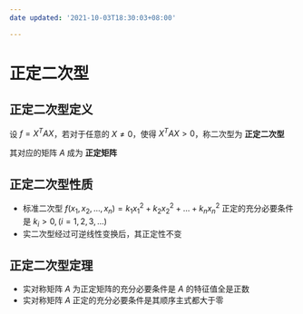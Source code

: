 ```yaml
---
date updated: '2021-10-03T18:30:03+08:00'

---
```


# 正定二次型

## 正定二次型定义

设 $f=X^TAX$，若对于任意的 $X\ne0$，使得 $X^TAX>0$，称二次型为 **正定二次型**

其对应的矩阵 $A$ 成为 **正定矩阵**

## 正定二次型性质

- 标准二次型 $f(x_1,x_2,\dots,x_n)=k_1x_1^2+k_2x_2^2+\dots+k_nx_n^2$ 正定的充分必要条件是 $k_i>0,(i=1,2,3,\dots)$
- 实二次型经过可逆线性变换后，其正定性不变

## 正定二次型定理

- 实对称矩阵 $A$ 为正定矩阵的充分必要条件是 $A$ 的特征值全是正数
- 实对称矩阵 $A$ 正定的充分必要条件是其顺序主式都大于零
